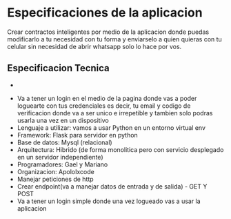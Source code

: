 # Especificaciones de la aplicacion

Crear contractos inteligentes por medio de la aplicacion donde puedas modificarlo a tu necesidad con tu forma y enviarselo a quien quieras con tu celular sin necesidad de abrir whatsapp solo lo hace por vos.

## Especificacion Tecnica
- 
* Va a tener un login en el medio de la pagina donde vas a poder loguearte con tus credenciales es decir, tu email y codigo de verificacion donde va a ser unico e irrepetible y tambien solo podras usarla una vez en un dispositivo
* Lenguaje a utilizar: vamos a usar Python en un entorno virtual env
* Framework: Flask para servidor en python
* Base de datos: Mysql (relacional)
* Arquitectura: Hibrido (de forma monolitica pero con servicio desplegado en un servidor independiente)
* Programadores: Gael y Mariano
* Organizacion: ApoloIxcode
* Manejar peticiones de http
* Crear endpoint(va a manejar datos de entrada y de salida) - GET Y POST
* Va a tener un login simple donde una vez logueado vas a usar la aplicacion 


